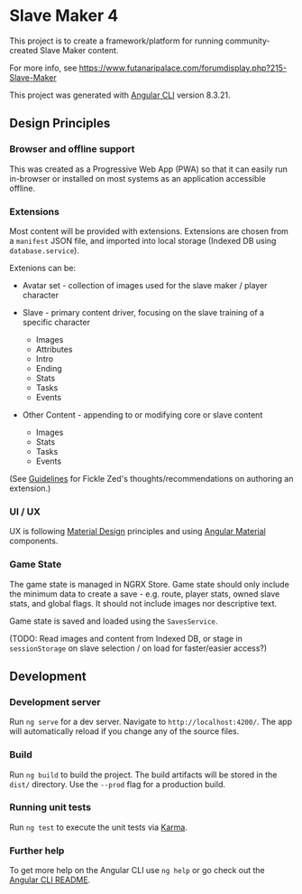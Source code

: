 # Slave Maker 4

This project is to create a framework/platform for running community-created Slave Maker content.

For more info, see https://www.futanaripalace.com/forumdisplay.php?215-Slave-Maker

This project was generated with [Angular CLI](https://github.com/angular/angular-cli) version 8.3.21.

## Design Principles

### Browser and offline support

This was created as a Progressive Web App (PWA) so that it can easily run in-browser or installed on most systems as an application accessible offline.

### Extensions

Most content will be provided with extensions.  Extensions are chosen from a `manifest` JSON file, and imported into local storage (Indexed DB using `database.service`).

Extenions can be:

* Avatar set - collection of images used for the slave maker / player character

* Slave - primary content driver, focusing on the slave training of a specific character
    * Images
    * Attributes
    * Intro
    * Ending
    * Stats
    * Tasks
    * Events

* Other Content - appending to or modifying core or slave content
    * Images
    * Stats
    * Tasks
    * Events

(See [Guidelines](GUIDELINES.md) for Fickle Zed's thoughts/recommendations on authoring an extension.)

### UI / UX

UX is following [Material Design](https://material.io/) principles and using [Angular Material](https://material.angular.io/) components.

### Game State

The game state is managed in NGRX Store.  Game state should only include the minimum data to create a save - e.g. route, player stats, owned slave stats, and global flags. It should not include images nor descriptive text.

Game state is saved and loaded using the `SavesService`.

(TODO: Read images and content from Indexed DB, or stage in `sessionStorage` on slave selection / on load for faster/easier access?)

## Development

### Development server

Run `ng serve` for a dev server. Navigate to `http://localhost:4200/`. The app will automatically reload if you change any of the source files.

### Build

Run `ng build` to build the project. The build artifacts will be stored in the `dist/` directory. Use the `--prod` flag for a production build.

### Running unit tests

Run `ng test` to execute the unit tests via [Karma](https://karma-runner.github.io).

### Further help

To get more help on the Angular CLI use `ng help` or go check out the [Angular CLI README](https://github.com/angular/angular-cli/blob/master/README.md).
